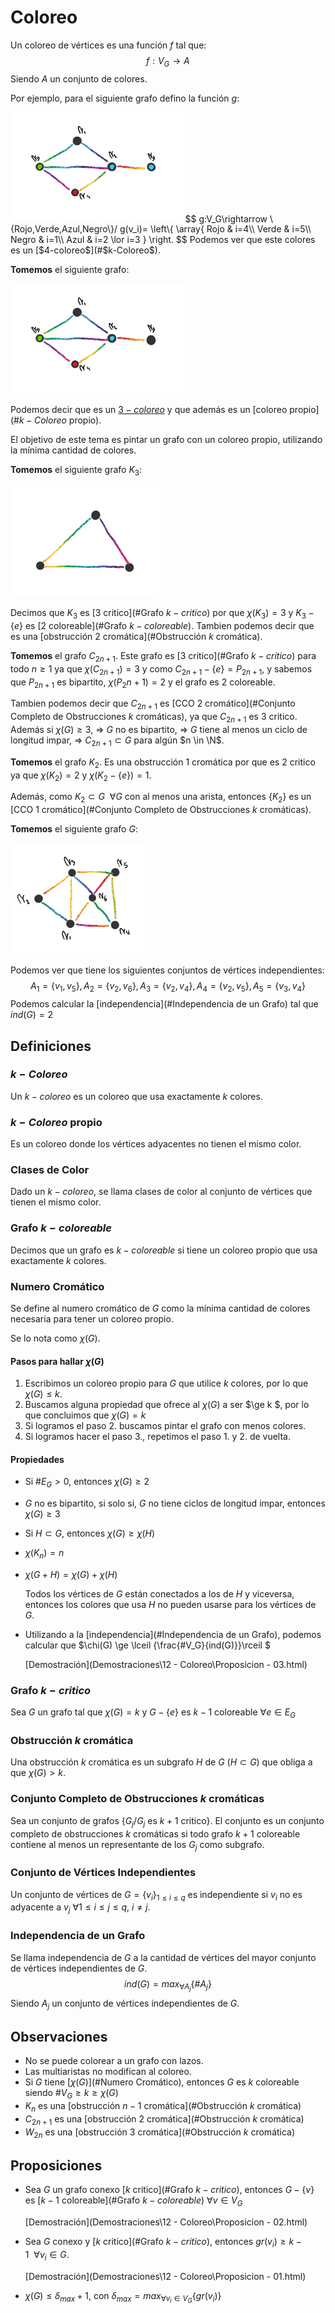 # Coloreo

Un coloreo de vértices es una función $f$ tal que:
$$
f:V_G\rightarrow A
$$
Siendo $A$ un conjunto de colores.

Por ejemplo, para el siguiente grafo defino la función $g$:

<img src="Resources/clip_image001-1569843316395.png" alt="img" style="zoom:33%;" />
$$
g:V_G\rightarrow \{Rojo,Verde,Azul,Negro\}/ g(v_i)=
\left\{
\array{
	Rojo	&	i=4\\
	Verde	&	i=5\\
	Negro	&	i=1\\
	Azul	&	i=2 \lor i=3
}
\right.
$$
Podemos ver que este colores es un [$4-coloreo$](#$k-Coloreo$).

**Tomemos** el siguiente grafo:

<img src="Resources/clip_image001-1569843896251.png" alt="img" style="zoom:33%;" />

Podemos decir que es un [$3-coloreo$](#$k-Coloreo$) y que además es un [coloreo propio](#$k-Coloreo$ propio).

El objetivo de este tema es pintar un grafo con un coloreo propio, utilizando la mínima cantidad de colores.

**Tomemos** el siguiente grafo $K_3$:

<img src="Resources/clip_image001-1569845464396.png" alt="img" style="zoom:33%;" />

Decimos que $K_3$ es [3 critico](#Grafo $k-critico$) por que $\chi(K_3)=3$ y $K_3-\{e\}$ es [2 coloreable](#Grafo $k-coloreable$). Tambien podemos decir que es una [obstrucción $2$ cromática](#Obstrucción $k$ cromática).

**Tomemos** el grafo $C_{2n+1}$. Este grafo es [3 critico](#Grafo $k-critico$) para todo $n\ge1$ ya que $\chi(C_{2n+1})=3$ y como $C_{2n+1}-\{e\} = P_{2n+1}$, y sabemos que $P_{2n+1}$ es bipartito, $\chi(P_2{n+1})=2$ y el grafo es $2$ coloreable.

Tambien podemos decir que $C_{2n+1}$ es [CCO $2$ cromático](#Conjunto Completo de Obstrucciones $k$ cromáticas), ya que $C_{2n+1}$ es $3$ critico. Además si $\chi(G)\ge 3$, $\Rightarrow$  $G$ no es bipartito, $\Rightarrow$  $G$ tiene al menos un ciclo de longitud impar, $\Rightarrow$  $C_{2n+1} \subset G$ para algún $n \in \N$. 

**Tomemos** el grafo $K_2$. Es una obstrucción $1$ cromática por que es $2$ critico ya que $\chi(K_2)=2$ y $\chi(K_2-\{e\})=1$.

Además, como $K_2 \subset G~~\forall G \text{ con al menos una arista}$, entonces $\{K_2\}$ es un [CCO $1$ cromático](#Conjunto Completo de Obstrucciones $k$ cromáticas). 

**Tomemos** el siguiente grafo $G$:

<img src="Resources/clip_image001-1569849809848.png" alt="img" style="zoom:33%;" />

Podemos ver que tiene los siguientes conjuntos de vértices independientes: 
$$
A_1=\{v_1,v_5\}, A_2=\{v_2,v_6\},A_3=\{v_2,v_4\},A_4=\{v_2,v_5\}, A_5=\{v_3,v_4\}
$$
Podemos calcular la [independencia](#Independencia de un Grafo) tal que $ind(G)=2$

## Definiciones

### $k-Coloreo$

Un $k-coloreo$ es un coloreo que usa exactamente $k$ colores.

### $k-Coloreo$ propio

Es un coloreo donde los vértices adyacentes no tienen el mismo color.

### Clases de Color

Dado un $k-coloreo$, se llama clases de color al conjunto de vértices que tienen el mismo color.

### Grafo $k-coloreable$

Decimos que un grafo es $k-coloreable$ si tiene un coloreo propio que usa exactamente $k$ colores.

### Numero Cromático

Se define al numero cromático de $G$ como la mínima cantidad de colores necesaria para tener un coloreo propio. 

Se lo nota como $\chi(G)$.

#### Pasos para hallar $\chi(G)$

1. Escribimos un coloreo propio para $G$ que utilice $k$ colores, por lo que $\chi(G) \le k$.
2. Buscamos alguna propiedad que ofrece al $\chi(G)$ a ser $\ge k $, por lo que concluimos que $\chi(G)=k$
3.  Si logramos el paso 2. buscamos pintar el grafo con menos colores.
4. Si logramos hacer el paso 3., repetimos el paso 1. y 2. de vuelta.

#### Propiedades

- Si $\#E_G > 0$, entonces $\chi(G)\ge2$

- $G$ no es bipartito, si solo si, $G$ no tiene ciclos de longitud impar, entonces $\chi(G)\ge 3$

- Si $H \subset G$, entonces $\chi(G)\ge \chi(H)$

- $\chi(K_n)=n$

- $\chi(G+H) = \chi(G) + \chi(H)$

  Todos los vértices de $G$ están conectados a los de $H$ y viceversa, entonces los colores que usa $H$ no pueden usarse para los vértices de $G$.

- Utilizando a la [independencia](#Independencia de un Grafo), podemos calcular que $\chi(G) \ge \lceil {\frac{\#V_G}{ind(G)}}\rceil $

   [Demostración](Demostraciones\12 - Coloreo\Proposicion - 03.html) 

### Grafo $k-critico$

Sea $G$ un grafo tal que $\chi(G)=k$ y $G-\{e\}$ es $k-1$ coloreable $\forall e \in E_G$  

### Obstrucción $k$ cromática

Una obstrucción $k$ cromática es un subgrafo $H$ de $G$ ($H\subset G$) que obliga a que $\chi(G)>k$.

### Conjunto Completo de Obstrucciones $k$ cromáticas

Sea un conjunto de grafos $\{G_j/G_j \text{ es $k+1$ critico}\}$. El conjunto es un conjunto completo de obstrucciones $k$ cromáticas si todo grafo $k+1$ coloreable contiene al menos un representante de los $G_j$ como subgrafo.

### Conjunto de Vértices Independientes

Un conjunto de vértices de $G=\{v_i\}_{1\le i\le q}$ es independiente si $v_i$ no es adyacente a $v_j$ $\forall 1\le i\le j\le q,~i\neq j$.

### Independencia de un Grafo

Se llama independencia de $G$ a la cantidad de vértices del mayor conjunto de vértices independientes de $G$.
$$
ind(G)=max_{\forall A_j}\{\#A_j\}
$$
Siendo $A_j$ un conjunto de vértices independientes de $G$.

## Observaciones

- No se puede colorear a un grafo con lazos.
- Las multiaristas no modifican al coloreo.
- Si $G$ tiene [$\chi(G)$](#Numero Cromático), entonces $G$ es $k$ coloreable siendo $\#V_G\ge k \ge \chi(G)$
- $K_n$ es una [obstrucción $n-1$ cromática](#Obstrucción $k$ cromática)
- $C_{2n+1}$ es una [obstrucción $2$ cromática](#Obstrucción $k$ cromática)
- $W_{2n}$ es una [obstrucción $3$ cromática](#Obstrucción $k$ cromática)

## Proposiciones

- Sea $G$ un grafo conexo [$k$ critico](#Grafo $k-critico$), entonces $G-\{v\}$ es [$k-1$ coloreable](#Grafo $k-coloreable$) $\forall v\in V_G$ 

   [Demostración](Demostraciones\12 - Coloreo\Proposicion - 02.html) 

- Sea $G$ conexo y [$k$ critico](#Grafo $k-critico$), entonces $gr(v_i) \ge k-1~~\forall v_i\in G$.

   [Demostración](Demostraciones\12 - Coloreo\Proposicion - 01.html) 

- $\chi(G)\le \delta_{max}+1$, con $\delta_{max}=max_{\forall v_i \in V_G} \{gr(v_i)\}$ 

  

















